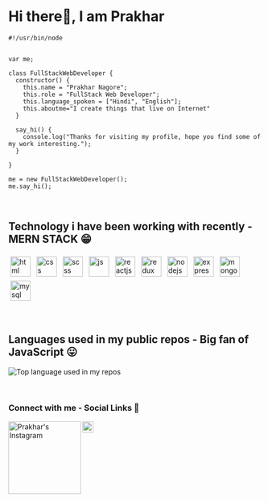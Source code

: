 <!---
Prakharnagore/Prakharnagore is a ✨ special ✨ repository because its `README.md` (this file) appears on your GitHub profile.
You can click the Preview link to take a look at your changes.
--->
# Hi there👋, I am Prakhar

```node
#!/usr/bin/node


var me;

class FullStackWebDeveloper {
  constructor() {
    this.name = "Prakhar Nagore";
    this.role = "FullStack Web Developer";
    this.language_spoken = ["Hindi", "English"];
    this.aboutme="I create things that live on Internet"
  }

  say_hi() {
    console.log("Thanks for visiting my profile, hope you find some of my work interesting.");
  }

}

me = new FullStackWebDeveloper();
me.say_hi();

```

&nbsp;
## Technology i have been working with recently - MERN STACK 😁
<p>
<img src="https://img.icons8.com/color/144/000000/html-5--v1.png" height="40" style="vertical-align:down; margin:4px" alt="html">
<img src="https://img.icons8.com/color/144/000000/css3.png" height="40" style="vertical-align:down; margin:4px" alt="css">
<img src="https://img.icons8.com/color/144/000000/sass.png" height="40" style="vertical-align:down; margin:4px" alt="scss">
<img src="https://img.icons8.com/color/144/000000/javascript--v1.png" height="40" style="vertical-align:down; margin:4px" alt="js">
<img src="https://img.icons8.com/color/144/000000/react-native.png" height="40" style="vertical-align:down; margin:4px" alt="reactjs">
<img src="https://img.icons8.com/color/144/000000/redux.png" height="40" style="vertical-align:down; margin:4px" alt="redux">
<img src="https://img.icons8.com/color/144/000000/nodejs.png" height="40" style="vertical-align:down; margin:4px" alt="nodejs">
<img src="https://img.icons8.com/ios/2x/express-js.png" height="40" style="vertical-align:down; margin:4px" alt="express">
<img src="https://img.icons8.com/color/144/000000/mongodb.png" height="40" style="vertical-align:down; margin:4px" alt="mongodb">
<img src="https://img.icons8.com/color/144/000000/mysql-logo.png" height="40" style="vertical-align:down; margin:4px" alt="mysql">
</p>

&nbsp;
## Languages used in my public repos - Big fan of JavaScript 😛
<img width="" src="https://github-readme-stats.vercel.app/api/top-langs/?username=prakharnagore&layout=compact&show_icons=true&card_width=1000" alt="Top language used in my repos" />

&nbsp;
### Connect with me - Social Links 📱
<a href="https://www.instagram.com/prakharnag0re/">
  <img align="left" alt="Prakhar's Instagram" width="144px" src="https://raw.githubusercontent.com/hussainweb/hussainweb/main/icons/instagram.png" />
</a>
<a href="https://www.linkedin.com/in/prakharnagore/">
  <img align="left" alt="Prakhar's LinkedIN" width="22px" src="https://raw.githubusercontent.com/peterthehan/peterthehan/master/assets/linkedin.svg" />
</a>

